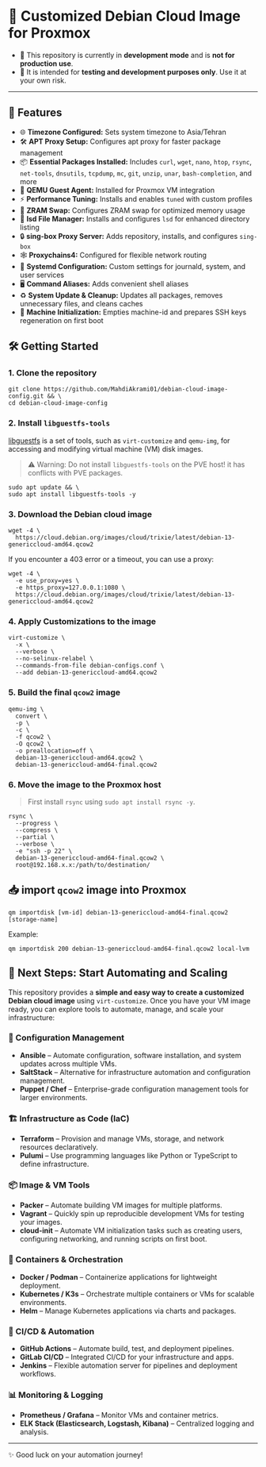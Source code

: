 # 🚀 Customized Debian Cloud Image for Proxmox

- 🛑 This repository is currently in **development mode** and is **not for production use**.
- 🚧 It is intended for **testing and development purposes only**. Use it at your own risk.

---

## 🧪 Features
- 🌐 **Timezone Configured:** Sets system timezone to Asia/Tehran
- 🛠️ **APT Proxy Setup:** Configures apt proxy for faster package management
- 📦 **Essential Packages Installed:** Includes `curl`, `wget`, `nano`, `htop`, `rsync`, `net-tools`, `dnsutils`, `tcpdump`, `mc`, `git`, `unzip`, `unar`, `bash-completion`, and more
- 🤖 **QEMU Guest Agent:** Installed for Proxmox VM integration
- ⚡ **Performance Tuning:** Installs and enables `tuned` with custom profiles
- 💽 **ZRAM Swap:** Configures ZRAM swap for optimized memory usage
- 📂 **lsd File Manager:** Installs and configures `lsd` for enhanced directory listing
- 🔒 **sing-box Proxy Server:** Adds repository, installs, and configures `sing-box`
- 🕸️ **Proxychains4:** Configured for flexible network routing
- 📝 **Systemd Configuration:** Custom settings for journald, system, and user services
- 🖥️ **Command Aliases:** Adds convenient shell aliases
- ♻️ **System Update & Cleanup:** Updates all packages, removes unnecessary files, and cleans caches
- 🔑 **Machine Initialization:** Empties machine-id and prepares SSH keys regeneration on first boot

## 🛠️ Getting Started

### 1. Clone the repository
```
git clone https://github.com/MahdiAkrami01/debian-cloud-image-config.git && \
cd debian-cloud-image-config
```

### 2. Install `libguestfs-tools`
[libguestfs](https://libguestfs.org/) is a set of tools, such as `virt-customize` and `qemu-img`, for accessing and modifying virtual machine (VM) disk images.

> ⚠️ Warning: Do not install `libguestfs-tools` on the PVE host!
> it has conflicts with PVE packages.

```shell
sudo apt update && \
sudo apt install libguestfs-tools -y
```

### 3. Download the Debian cloud image
```shell
wget -4 \
  https://cloud.debian.org/images/cloud/trixie/latest/debian-13-genericcloud-amd64.qcow2
```
If you encounter a 403 error or a timeout, you can use a proxy:
```shell
wget -4 \
  -e use_proxy=yes \
  -e https_proxy=127.0.0.1:1080 \
  https://cloud.debian.org/images/cloud/trixie/latest/debian-13-genericcloud-amd64.qcow2
```

### 4. Apply Customizations to the image
```shell
virt-customize \
  -x \
  --verbose \
  --no-selinux-relabel \
  --commands-from-file debian-configs.conf \
  --add debian-13-genericcloud-amd64.qcow2
```

### 5. Build the final `qcow2` image
```shell
qemu-img \
  convert \
  -p \
  -c \
  -f qcow2 \
  -O qcow2 \
  -o preallocation=off \
  debian-13-genericcloud-amd64.qcow2 \
  debian-13-genericcloud-amd64-final.qcow2
```

### 6. Move the image to the Proxmox host
> First install `rsync` using `sudo apt install rsync -y`.
```shell
rsync \
  --progress \
  --compress \
  --partial \
  --verbose \
  -e "ssh -p 22" \
  debian-13-genericcloud-amd64-final.qcow2 \
  root@192.168.x.x:/path/to/destination/
```

## 📥 import `qcow2` image into Proxmox

```shell
qm importdisk [vm-id] debian-13-genericcloud-amd64-final.qcow2 [storage-name]
```

Example:

```shell
qm importdisk 200 debian-13-genericcloud-amd64-final.qcow2 local-lvm
```

## 🎯 Next Steps: Start Automating and Scaling

This repository provides a **simple and easy way to create a customized Debian cloud image** using `virt-customize`. Once you have your VM image ready, you can explore tools to automate, manage, and scale your infrastructure:

### 🔧 Configuration Management
- **Ansible** – Automate configuration, software installation, and system updates across multiple VMs.
- **SaltStack** – Alternative for infrastructure automation and configuration management.
- **Puppet / Chef** – Enterprise-grade configuration management tools for larger environments.

### 🏗️ Infrastructure as Code (IaC)
- **Terraform** – Provision and manage VMs, storage, and network resources declaratively.
- **Pulumi** – Use programming languages like Python or TypeScript to define infrastructure.

### 📦 Image & VM Tools
- **Packer** – Automate building VM images for multiple platforms.
- **Vagrant** – Quickly spin up reproducible development VMs for testing your images.
- **cloud-init** – Automate VM initialization tasks such as creating users, configuring networking, and running scripts on first boot.

### 🐳 Containers & Orchestration
- **Docker / Podman** – Containerize applications for lightweight deployment.
- **Kubernetes / K3s** – Orchestrate multiple containers or VMs for scalable environments.
- **Helm** – Manage Kubernetes applications via charts and packages.

### 🔁 CI/CD & Automation
- **GitHub Actions** – Automate build, test, and deployment pipelines.
- **GitLab CI/CD** – Integrated CI/CD for your infrastructure and apps.
- **Jenkins** – Flexible automation server for pipelines and deployment workflows.

### 📊 Monitoring & Logging
- **Prometheus / Grafana** – Monitor VMs and container metrics.
- **ELK Stack (Elasticsearch, Logstash, Kibana)** – Centralized logging and analysis.

---

✨ Good luck on your automation journey!
